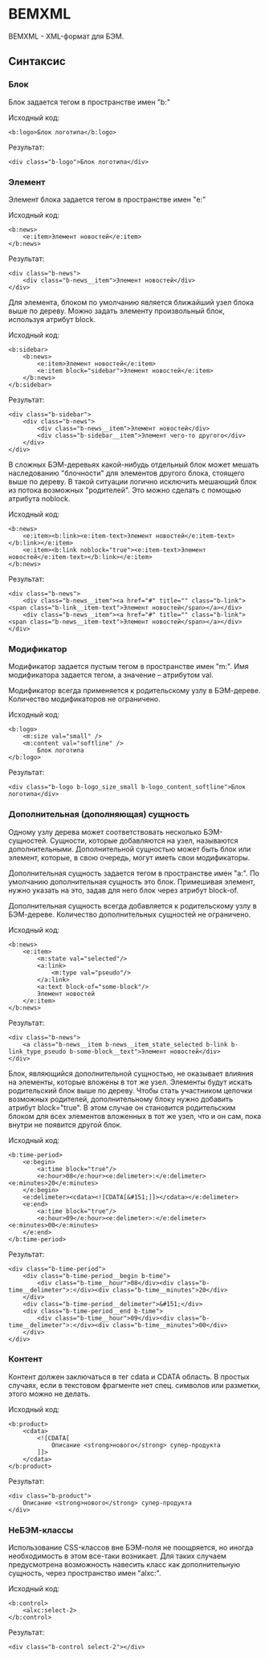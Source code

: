 BEMXML
=========

BEMXML - XML-формат для БЭМ.

## Синтаксис

### Блок

Блок задается тегом в пространстве имен "b:"

Исходный код:

```
<b:logo>Блок логотипа</b:logo>
```

Результат:

```
<div class="b-logo">Блок логотипа</div>
```


### Элемент

Элемент блока задается тегом в пространстве имен "e:"

Исходный код:

```
<b:news>
    <e:item>Элемент новостей</e:item>
</b:news>
```

Результат:

```
<div class="b-news">
    <div class="b-news__item">Элемент новостей</div>
</div>
```

Для элемента, блоком по умолчанию является ближайший узел блока выше по дереву. Можно задать элементу произвольный блок, используя атрибут block.

Исходный код:

```
<b:sidebar>
    <b:news>
        <e:item>Элемент новостей</e:item>
        <e:item block="sidebar">Элемент новостей</e:item>
    </b:news>
</b:sidebar>
```

Результат:

```
<div class="b-sidebar">
    <div class="b-news">
        <div class="b-news__item">Элемент новостей</div>
        <div class="b-sidebar__item">Элемент чего-то другого</div>
    </div>
</div>
```

В сложных БЭМ-деревьях какой-нибудь отдельный блок может мешать наследованию "блочности" для элементов другого блока, стоящего выше по дереву. В такой ситуации логично исключить мешающий блок из потока возможных "родителей". Это можно сделать с помощью атрибута noblock.

Исходный код:

```
<b:news>
    <e:item><b:link><e:item-text>Элемент новостей</e:item-text></b:link></e:item>
    <e:item><b:link noblock="true"><e:item-text>Элемент новостей</e:item-text></b:link></e:item>
</b:news>
```

Результат:

```
<div class="b-news">
    <div class="b-news__item"><a href="#" title="" class="b-link"><span class="b-link__item-text">Элемент новостей</span></a></div>
    <div class="b-news__item"><a href="#" title="" class="b-link"><span class="b-news__item-text">Элемент новостей</span></a></div>
</div>
```

### Модификатор

Модификатор задается пустым тегом в пространстве имен "m:".
Имя модификатора задается тегом, а значение – атрибутом val.

Модификатор всегда применяется к родительскому узлу в БЭМ-дереве. Количество модификаторов не ограничено.

Исходный код:

```
<b:logo>
    <m:size val="small" />
    <m:content val="softline" />
        Блок логотипа
</b:logo>
```

Результат:

```
<div class="b-logo b-logo_size_small b-logo_content_softline">Блок логотипа</div>
```

### Дополнительная (дополняющая) сущность

Одному узлу дерева может соответствовать несколько БЭМ-сущностей. Сущности, которые добавляются на узел, называются дополнительными. Дополнительной сущностью может быть блок или элемент, которые, в свою очередь, могут иметь свои модификаторы.

Дополнительная сущность задается тегом в пространстве имен "a:".
По умолчанию дополнительная сущность это блок. Примешивая элемент, нужно указать на это, задав для него блок через атрибут block-of.

Дополнительная сущность всегда добавляется к родительскому узлу в БЭМ-дереве. Количество дополнительных сущностей не ограничено.

Исходный код:

```
<b:news>
	<e:item>
		<m:state val="selected"/>
		<a:link>
			<m:type val="pseudo"/>
		</a:link>
		<a:text block-of="some-block"/>
        Элемент новостей
    </e:item>
</b:news>
```

Результат:

```
<div class="b-news">
    <a class="b-news__item b-news__item_state_selected b-link b-link_type_pseudo b-some-block__text">Элемент новостей</div>
</div>
```

Блок, являющийся дополнительной сущностью, не оказывает влияния на элементы, которые вложены в тот же узел. Элементы будут искать родительский блок выше по дереву. Чтобы стать участником цепочки возможных родителей, дополнительному блоку нужно добавить атрибут block="true". В этом случае он становится родительским блоком для всех элементов вложенных в тот же узел, что и он сам, пока внутри не появится другой блок.

Исходный код:

```
<b:time-period>
	<e:begin>
		<a:time block="true"/>
		<e:hour>08</e:hour><e:delimeter>:</e:delimeter><e:minutes>20</e:minutes>
	</e:begin>
	<e:delimeter><cdata><![CDATA[&#151;]]></cdata></e:delimeter>
	<e:end>
		<a:time block="true"/>
		<e:hour>09</e:hour><e:delimeter>:</e:delimeter><e:minutes>00</e:minutes>
	</e:end>
</b:time-period>
```

Результат:

```
<div class="b-time-period">
	<div class="b-time-period__begin b-time">
		<div class="b-time__hour">08</div><div class="b-time__delimeter">:</div><div class="b-time__minutes">20</div>
	</div>
	<div class="b-time-period__delimeter">&#151;</div>
	<div class="b-time-period__end b-time">
		<div class="b-time__hour">09</div><div class="b-time__delimeter">:</div><div class="b-time__minutes">00</div>
	</div>
</div>
```

### Контент

Контент должен заключаться в тег cdata и CDATA область. В простых случаях, если в текстовом фрагменте нет спец. символов или разметки, этого можно не делать.

Исходный код:

```
<b:product>
    <cdata>
        <![CDATA[
            Описание <strong>нового</strong> супер-продукта
        ]]>
    </cdata>
</b:product>
```

Результат:

```
<div class="b-product">
    Описание <strong>нового</strong> супер-продукта
</div>
```

### НеБЭМ-классы

Использование CSS-классов вне БЭМ-поля не поощряется, но иногда необходимость в этом все-таки возникает.
Для таких случаем предусмотрена возможность навесить класс как дополнительную сущность, через пространство имен "alxc:".


Исходный код:

```
<b:control>
    <alxc:select-2>
</b:control>
```

Результат:

```
<div class="b-control select-2"></div>
```